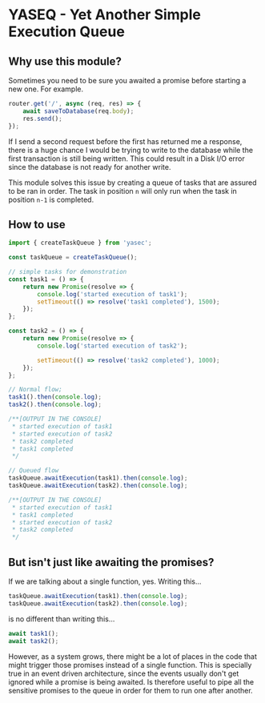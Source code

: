 # YASEQ - Yet Another Simple Execution Queue

## Why use this module?

Sometimes you need to be sure you awaited a promise before starting a new one. For example.

```typescript
router.get('/', async (req, res) => {
	await saveToDatabase(req.body);
	res.send();
});
```

If I send a second request before the first has returned me a response, there is a huge chance I would be trying to write to the database while the first transaction is still being written. This could result in a Disk I/O error since the database is not ready for another write.

This module solves this issue by creating a queue of tasks that are assured to be ran in order. The task in position `n` will only run when the task in position `n-1` is completed.

## How to use

```typescript
import { createTaskQueue } from 'yasec';

const taskQueue = createTaskQueue();

// simple tasks for demonstration
const task1 = () => {
	return new Promise(resolve => {
		console.log('started execution of task1');
		setTimeout(() => resolve('task1 completed'), 1500);
	});
};

const task2 = () => {
	return new Promise(resolve => {
		console.log('started execution of task2');

		setTimeout(() => resolve('task2 completed'), 1000);
	});
};

// Normal flow;
task1().then(console.log);
task2().then(console.log);

/**[OUTPUT IN THE CONSOLE]
 * started execution of task1
 * started execution of task2
 * task2 completed
 * task1 completed
 */

// Queued flow
taskQueue.awaitExecution(task1).then(console.log);
taskQueue.awaitExecution(task2).then(console.log);

/**[OUTPUT IN THE CONSOLE]
 * started execution of task1
 * task1 completed
 * started execution of task2
 * task2 completed
 */
```

## But isn't just like awaiting the promises?

If we are talking about a single function, yes. Writing this...

```typescript
taskQueue.awaitExecution(task1).then(console.log);
taskQueue.awaitExecution(task2).then(console.log);
```

is no different than writing this...

```typescript
await task1();
await task2();
```

However, as a system grows, there might be a lot of places in the code that might trigger those promises instead of a single function. This is specially true in an event driven architecture, since the events usually don't get ignored while a promise is being awaited. Is therefore useful to pipe all the sensitive promises to the queue in order for them to run one after another.
